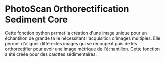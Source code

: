 # PhotoScan Orthorectification Sediment Core

Cette fonction python permet la création d'une image unique pour un échantillon de grande taille nécessitant l'acquisition d'images multiples. Elle permet d'aligner différentes images qui se recoupent puis de les orthorectifier pour avoir une image métrique de l'échantillon. Cette fonction a été créée pour des carottes sédimentaires.
